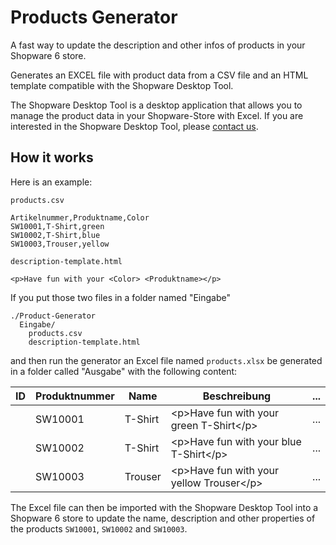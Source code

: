 # Products Generator

A fast way to update the description and other infos of products in your Shopware 6 store.

Generates an EXCEL file with product data from a CSV file and an HTML template compatible with the Shopware Desktop Tool.

The Shopware Desktop Tool is a desktop application that allows you to manage the product data in your Shopware-Store with Excel.
If you are interested in the Shopware Desktop Tool, please [contact us](https://codebarista.de/en/contact/).

## How it works

Here is an example:

`products.csv`
```
Artikelnummer,Produktname,Color
SW10001,T-Shirt,green
SW10002,T-Shirt,blue
SW10003,Trouser,yellow
```

`description-template.html`
```
<p>Have fun with your <Color> <Produktname></p>
```

If you put those two files in a folder named "Eingabe"
```
./Product-Generator
  Eingabe/
    products.csv
    description-template.html
```

and then run the generator an Excel file named `products.xlsx` be generated in a folder called "Ausgabe" with the following content:

| ID | Produktnummer | Name    | Beschreibung                                    |...|
| ---|---------------| --------|-------------------------------------------------|---|
|    | SW10001       | T-Shirt | \<p\>Have fun with your green T-Shirt\</p\>         |...|
|    | SW10002       | T-Shirt | \<p\>Have fun with your blue T-Shirt\</p\>          |...|
|    | SW10003       | Trouser | \<p\>Have fun with your yellow Trouser\</p\>        |...|

The Excel file can then be imported with the Shopware Desktop Tool into a Shopware 6 store to update the name,
description and other properties of the products `SW10001`, `SW10002` and `SW10003`.


